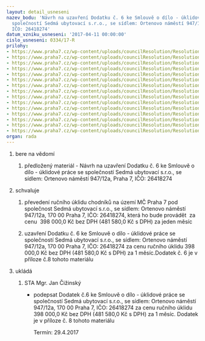 ```yaml
---
layout: detail_usneseni
nazev_bodu: 'Návrh na uzavření Dodatku č. 6 ke Smlouvě o dílo - úklidové práce se
  společností Sedmá ubytovací s.r.o., se sídlem: Ortenovo náměstí 947/12a,Praha 7,
  IČO: 26418274'
datum_vzniku_usneseni: '2017-04-11 00:00:00'
cislo_usneseni: 0334/17-R
prilohy:
- https://www.praha7.cz/wp-content/uploads/councilResolution/Resolutions/29244/export/dodatekc6_7UBY~189120.docx
- https://www.praha7.cz/wp-content/uploads/councilResolution/Resolutions/29244/export/smlouva7UBY~189119.pdf
- https://www.praha7.cz/wp-content/uploads/councilResolution/Resolutions/29244/export/Dodatekc17UBY~189118.pdf
- https://www.praha7.cz/wp-content/uploads/councilResolution/Resolutions/29244/export/7UBY_dodatek_2~189117.pdf
- https://www.praha7.cz/wp-content/uploads/councilResolution/Resolutions/29244/export/7UBY_dodatekc3~189116.pdf
- https://www.praha7.cz/wp-content/uploads/councilResolution/Resolutions/29244/export/UBY_dodatek4~189115.pdf
- https://www.praha7.cz/wp-content/uploads/councilResolution/Resolutions/29244/export/7UBY_dodatek5~189114.pdf
- https://www.praha7.cz/wp-content/uploads/councilResolution/Resolutions/29244/export/Dodatekc6final~189113.docx
- https://www.praha7.cz/wp-content/uploads/councilResolution/Resolutions/29244/export/7UBY_priloha_c1~189112.pdf
- https://www.praha7.cz/wp-content/uploads/councilResolution/Resolutions/29244/export/7UBY_priloha_2~189111.xls
- https://www.praha7.cz/wp-content/uploads/councilResolution/Resolutions/29244/export/KopieNavrhdodatkuc6priloha~189110.xlsx
- https://www.praha7.cz/wp-content/uploads/councilResolution/Resolutions/29244/export/rucniuklidspecifikace~189109.docx
- https://www.praha7.cz/wp-content/uploads/councilResolution/Resolutions/29244/export/7UBY_OR_vypis~189108.pdf
- https://www.praha7.cz/wp-content/uploads/councilResolution/Resolutions/29244/export/7UBY_DPH_III~189107.docx
- https://www.praha7.cz/wp-content/uploads/councilResolution/Resolutions/29244/export/export~296331.pdf
organ: rada
---
```

<ol class="urzList_view" id="urzList">
<li id="" class="urzClass1"><span name="1">bere na vědomí</span> 
<ol class="urzOlClass">
<li id="" class="urzClass2" style="TEXT-ALIGN: left"><span><p>předložený materiál - Návrh na uzavření Dodatku č. 6 ke Smlouvě o dílo - úklidové práce se společností Sedmá ubytovací s.r.o., se sídlem: Ortenovo náměstí 947/12a, Praha 7, IČO: 26418274</p></span></li></ol></li>
<li id="" class="urzClass1"><span name="24">schvaluje</span> 
<ol class="urzOlClass">
<li id="" class="urzClass2" style="TEXT-ALIGN: left"><span><p>převedení ručního úklidu chodníků na území MČ Praha 7 pod společnost&nbsp;Sedmá ubytovací s.r.o., se sídlem: Ortenovo náměstí 947/12a, 170 00 Praha 7, IČO: 26418274, která ho bude provádět &nbsp;za cenu&nbsp; 398 000,0 Kč bez DPH (481 580,0 Kč s DPH) za jeden měsíc</p></span></li>
<li id="" class="urzClass2" style="TEXT-ALIGN: left"><span><p>uzavření Dodatku č. 6 ke Smlouvě o dílo - úklidové práce se společností Sedmá ubytovací s.r.o., se sídlem: Ortenovo náměstí 947/12a, 170 00 Praha 7, IČO: 26418274 za cenu ručního úklidu 398 000,0 Kč bez DPH (481 580,0 Kč s DPH)&nbsp;za 1 měsíc.Dodatek č. 6 je v příloze č.8 tohoto materiálu</p></span></li></ol></li><li class="urzClass1" id="urzUkoly"><span name="1">ukládá</span><ol class="urzOlClass"><li class="urzClass2"><span><p>STA Mgr. Jan Čižinský</p></span><ul class="urzUlClass"><li class="urzClass3"><span><p>podepsat Dodatek č.6 ke Smlouvě o dílo - úklidové práce se společností Sedmá ubytovací s.r.o., se sídlem: Ortenovo náměstí 947/12a, 170 00 Praha 7, IČO: 26418274 za cenu ručního úklidu 398 000,0 Kč bez DPH (481 580,0 Kč s DPH) za 1 měsíc. Dodatek je v příloze č. 8 tohoto materiálu</p></span><span class="urzUkolTermin">  Termín:&nbsp;29.4.2017</span></li></ul></li></ol></li>
</ol>